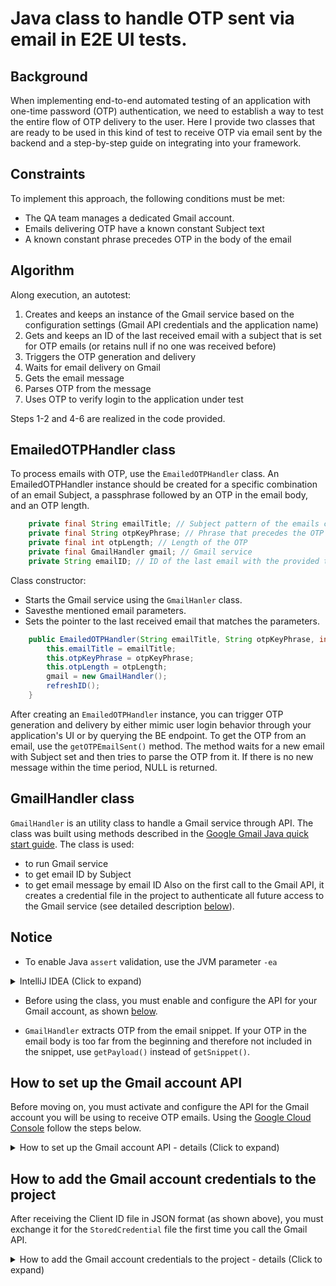 # Java class to handle OTP sent via email in E2E UI tests.

## Background
When implementing end-to-end automated testing of an application with one-time password  (OTP) authentication, we need to establish a way to test the entire flow of OTP delivery to the user.
Here I provide two classes that are ready to be used in this kind of test to receive OTP via email sent by the backend and a step-by-step guide on integrating into your framework.

## Constraints
To implement this approach, the following conditions must be met:
* The QA team manages a dedicated Gmail account.
* Emails delivering OTP have a known constant Subject text
* A known constant phrase precedes OTP in the body of the email

## Algorithm
Along execution, an autotest:
1. Creates and keeps an instance of the Gmail service based on the configuration settings (Gmail API credentials and the application name)
2. Gets and keeps an ID of the last received email with a subject that is set for OTP emails (or retains null if no one was received before)
3. Triggers the OTP generation and delivery
4. Waits for email delivery on Gmail
5. Gets the email message
6. Parses OTP from the message
7. Uses OTP to verify login to the application under test

Steps 1-2 and 4-6 are realized in the code provided.

## EmailedOTPHandler class
To process emails with OTP, use the `EmailedOTPHandler` class.
An EmailedOTPHandler instance should be created for a specific combination of an email Subject, a passphrase followed by an OTP in the email body, and an OTP length.


```java
    private final String emailTitle; // Subject pattern of the emails containing the OTP
    private final String otpKeyPhrase; // Phrase that precedes the OTP in the email body
    private final int otpLength; // Length of the OTP
    private final GmailHandler gmail; // Gmail service
    private String emailID; // ID of the last email with the provided title
```

Class constructor:
- Starts the Gmail service using the `GmailHanler` class.
- Savesthe mentioned email parameters.
- Sets the pointer to the last received email that matches the parameters.

```java
    public EmailedOTPHandler(String emailTitle, String otpKeyPhrase, int otpLength) {
        this.emailTitle = emailTitle;
        this.otpKeyPhrase = otpKeyPhrase;
        this.otpLength = otpLength;
        gmail = new GmailHandler();
        refreshID();
    }

```

After creating an `EmailedOTPHandler` instance, you can trigger OTP generation and delivery by either mimic user login behavior through your application's UI or by querying the BE endpoint.
To get the OTP from an email, use the `getOTPEmailSent()` method. The method waits for a new email with Subject set and then tries to parse the OTP from it.
If there is no new message within the time period, NULL is returned.

## GmailHandler class
`GmailHandler` is an utility class to handle a Gmail service through API. The class was built using methods described in the [Google Gmail Java quick start guide](https://developers.google.com/gmail/api/quickstart).
The class is used:
- to run Gmail service
- to get email ID by Subject
- to get email message by email ID
  Also on the first call to the Gmail API, it creates a credential file in the project to authenticate all future access to the Gmail service (see detailed description [below](#add-json-client-id-file)).

## Notice

* To enable Java `assert` validation,  use the JVM parameter `-ea`
<details>
  <summary>IntelliJ IDEA (Click to expand)</summary>
![Image description](https://dev-to-uploads.s3.amazonaws.com/uploads/articles/zh7gvcftxk9z95k33neh.png)
</details>

* Before using the class, you must enable and configure the API for your Gmail account, as shown [below](#how-to-set-up-the-gmail-account-api).

* `GmailHandler` extracts OTP from the email snippet. If your OTP in the email body is too far from the beginning and therefore not included in the snippet, use `getPayload()` instead of `getSnippet()`.

## How to set up the Gmail account API
Before moving on, you must activate and configure the API for the Gmail account you will be using to receive OTP emails. Using the [Google Cloud Console](https://console.cloud.google.com/) follow the steps below.
<details>
  <summary>How to set up the Gmail account API - details (Click to expand)</summary>

#### Register a new project


* Click on CREATE PROJECT.

![Image description](https://dev-to-uploads.s3.amazonaws.com/uploads/articles/cuic3ksh7bfqcxyoucbf.png)

* Then give your project a name.

![Image description](https://dev-to-uploads.s3.amazonaws.com/uploads/articles/7rjx5d9e8ky7sny9feed.png)


#### Enable API


* Click on ENABLE APIS AND SERVICES.

![Image description](https://dev-to-uploads.s3.amazonaws.com/uploads/articles/rceb36estm0gjegi78g1.png)

* Search for Gmail in the API Library.

![Image description](https://dev-to-uploads.s3.amazonaws.com/uploads/articles/5g84okq1lrivovwb9q1y.png)

* Enable Gmail API

![Image description](https://dev-to-uploads.s3.amazonaws.com/uploads/articles/xlt9lfph4dx8efjkzpqr.png)


#### Create credentials for autotests to access your Gmail account

* Click on CREATE CREDENTIALS.

![Image description](https://dev-to-uploads.s3.amazonaws.com/uploads/articles/0to4156boduxjdmm46oc.png)

* Choose for Gmail API a `User data` type.

![Image description](https://dev-to-uploads.s3.amazonaws.com/uploads/articles/nqml60ezt25ie819k0jc.png)

* Customize the OAuth Consent Screen - enter any name for the app and add your contact email address

![Image description](https://dev-to-uploads.s3.amazonaws.com/uploads/articles/6237zf0vd8rwjppz6j4d.png)

* Set the scope
  It make sense to choose the `read only` scope

![Image description](https://dev-to-uploads.s3.amazonaws.com/uploads/articles/wdy1pbviwdlir0kj3d67.png)

![Image description](https://dev-to-uploads.s3.amazonaws.com/uploads/articles/7izys9bhdu750rsdr63o.png)

* Choose the `Desktop app` application type and give it a name

![Image description](https://dev-to-uploads.s3.amazonaws.com/uploads/articles/dv1xpfn3xi5vqw0uwnu0.png)

* Your credentials have been created; you need to download the Client ID file in JSON format.

![Image description](https://dev-to-uploads.s3.amazonaws.com/uploads/articles/ikwzjgktw2j0orso8bvn.png)

* You can also customize your credentials at any time in the Credentials tab and then download the updated JSON file.

![Image description](https://dev-to-uploads.s3.amazonaws.com/uploads/articles/ngy8ibr01ls83e3dton7.png)

![Image description](https://dev-to-uploads.s3.amazonaws.com/uploads/articles/s6na8ivc3rarcr0x9vex.png)

#### Register a trusted test user

* Navigate to the OAuth consent screen tab and click on `ADD USERS`

![Image description](https://dev-to-uploads.s3.amazonaws.com/uploads/articles/lccybxoxman269bidfmo.png)

* Add your any real Gmail account email address. You will need to act under this account later to verify access for the Client ID

![Image description](https://dev-to-uploads.s3.amazonaws.com/uploads/articles/4onacy77d16gea850vns.png)
</details>

## How to add the Gmail account credentials to the project
After receiving the Client ID file in JSON format (as shown above), you must exchange it for the `StoredCredential` file the first time you call the Gmail API.

<details>
  <summary>How to add the Gmail account credentials to the project - details (Click to expand)</summary>
#### Add JSON Client ID file

* Put the file into `src/main/resources/credentials`.

![Image description](https://dev-to-uploads.s3.amazonaws.com/uploads/articles/t47rol8ailyqaqbpozg9.png)

#### Verify the autotest access to the account on Gmail

Run your project first time. At the first call to the Gmail API, a browser will be opened by Google. Your should follow the Google dialog.

* Choose the account you add on the [Register a trusted test user](#register-a-trusted-test-user) step.

![Image description](https://dev-to-uploads.s3.amazonaws.com/uploads/articles/uj8qaoq1etfkmopooi09.png)

* Click on `Continue` to verify the app

![Image description](https://dev-to-uploads.s3.amazonaws.com/uploads/articles/q17846jqktuxzjpwbxrp.png)

* Click on `Continue` to grant the access

![Image description](https://dev-to-uploads.s3.amazonaws.com/uploads/articles/deayf0bgpytwxb6sve98.png)

* Check for the confirmation

![Image description](https://dev-to-uploads.s3.amazonaws.com/uploads/articles/6lq5g14lfiyjwkb97b26.png)

* Stop the first test project execution.

#### Check for the StoredCredential file


* The `StoredCredential` file should already be created automatically in `src/main/resources/credentials` during your first Gmail API call; if it is not, repeat [this section](#how-to-add-the-gmail-account-credentials-to-the-project) again.

![Image description](https://dev-to-uploads.s3.amazonaws.com/uploads/articles/ae2bbrwrzbvvqcf80mdk.png)

If you change the Gmail API configuration in the console in the future, you should delete the `StoredCredential` file and repeat these steps to add a new one.

</details>